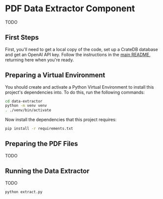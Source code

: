 # PDF Data Extractor Component

TODO

## First Steps

First, you'll need to get a local copy of the code, set up a CrateDB database and get an OpenAI API key.  Follow the instructions in the [main README](../README.md), returning here when you're ready.

## Preparing a Virtual Environment

You should create and activate a Python Virtual Environment to install this project's dependencies into.  To do this, run the following commands:

```bash
cd data-extractor
python -m venv venv
. ./venv/bin/activate
```
Now install the dependencies that this project requires:

```bash
pip install -r requirements.txt
```

## Preparing the PDF Files

TODO

## Running the Data Extractor

TODO

```bash
python extract.py
```